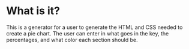 # What is it?

This is a generator for a user to generate the HTML and CSS needed to create a pie chart. The user can enter in what goes in the key, the percentages, and what color each section should be.
